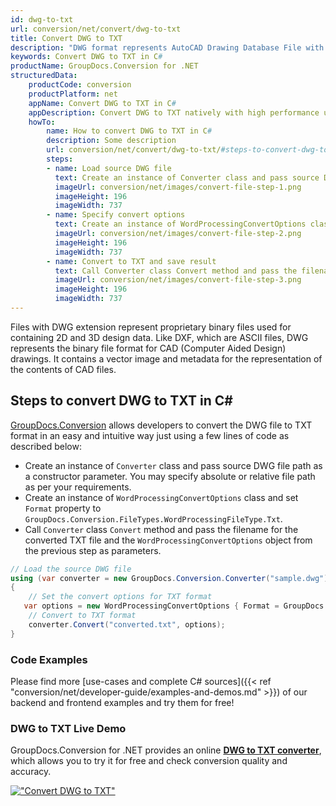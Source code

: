 ```yaml
---
id: dwg-to-txt
url: conversion/net/convert/dwg-to-txt
title: Convert DWG to TXT
description: "DWG format represents AutoCAD Drawing Database File with .dwg extension. Learn how to convert DWG to TXT file programmatically in C# language using GroupDocs.Conversion for .NET library."
keywords: Convert DWG to TXT in C#
productName: GroupDocs.Conversion for .NET
structuredData:
    productCode: conversion
    productPlatform: net
    appName: Convert DWG to TXT in C#
    appDescription: Convert DWG to TXT natively with high performance using C# language and server side GroupDocs.Conversion for .NET APIs, without the use of any software like Microsoft or Open Office.
    howTo:
        name: How to convert DWG to TXT in C# 
        description: Some description
        url: conversion/net/convert/dwg-to-txt/#steps-to-convert-dwg-to-txt-in-c
        steps:
        - name: Load source DWG file 
          text: Create an instance of Converter class and pass source DWG file path as a constructor parameter. You may specify absolute or relative file path as per your requirements. 
          imageUrl: conversion/net/images/convert-file-step-1.png
          imageHeight: 196
          imageWidth: 737
        - name: Specify convert options 
          text: Create an instance of WordProcessingConvertOptions class.
          imageUrl: conversion/net/images/convert-file-step-2.png
          imageHeight: 196
          imageWidth: 737
        - name: Convert to TXT and save result 
          text: Call Converter class Convert method and pass the filename for the converted HTML file and the WordProcessingConvertOptions object from the previous step as parameters.
          imageUrl: conversion/net/images/convert-file-step-3.png
          imageHeight: 196
          imageWidth: 737
---
```


Files with DWG extension represent proprietary binary files used for containing 2D and 3D design data. Like DXF, which are ASCII files, DWG represents the binary file format for CAD (Computer Aided Design) drawings. It contains a vector image and metadata for the representation of the contents of CAD files.

## Steps to convert DWG to TXT in C#

[GroupDocs.Conversion](https://products.groupdocs.com/conversion/net) allows developers to convert the DWG file to TXT format in an easy and intuitive way just using a few lines of code as described below:

* Create an instance of `Converter` class and pass source DWG file path as a constructor parameter. You may specify absolute or relative file path as per your requirements. 
* Create an instance of `WordProcessingConvertOptions` class and set `Format` property to `GroupDocs.Conversion.FileTypes.WordProcessingFileType.Txt`.
* Call `Converter` class `Convert` method and pass the filename for the converted TXT file and the `WordProcessingConvertOptions` object from the previous step as parameters.

```csharp
// Load the source DWG file
using (var converter = new GroupDocs.Conversion.Converter("sample.dwg"))
{
    // Set the convert options for TXT format
   var options = new WordProcessingConvertOptions { Format = GroupDocs.Conversion.FileTypes.WordProcessingFileType.Txt };
    // Convert to TXT format
    converter.Convert("converted.txt", options);
}
```

### Code Examples

Please find more [use-cases and complete C# sources]({{< ref "conversion/net/developer-guide/examples-and-demos.md" >}}) of our backend and frontend examples and try them for free!

### DWG to TXT Live Demo

GroupDocs.Conversion for .NET provides an online [**DWG to TXT converter**](https://products.groupdocs.app/conversion/dwg-to-txt), which allows you to try it for free and check conversion quality and accuracy.

[!["Convert DWG to TXT"](conversion/net/images/convert-to-txt/convert-dwg-to-txt.png)](https://products.groupdocs.app/conversion/dwg-to-txt)